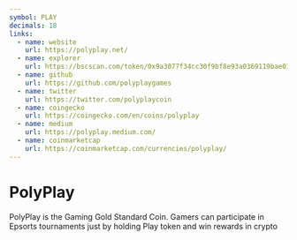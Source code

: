 ```yaml
---
symbol: PLAY
decimals: 18
links:
  - name: website
    url: https://polyplay.net/
  - name: explorer
    url: https://bscscan.com/token/0x9a3077f34cc30f9bf8e93a0369119bae0113d9cc
  - name: github
    url: https://github.com/polyplaygames
  - name: twitter
    url: https://twitter.com/polyplaycoin
  - name: coingecko
    url: https://coingecko.com/en/coins/polyplay
  - name: medium
    url: https://polyplay.medium.com/
  - name: coinmarketcap
    url: https://coinmarketcap.com/currencies/polyplay/
---
```


# PolyPlay

PolyPlay is the Gaming Gold Standard Coin. Gamers can participate in Epsorts tournaments just by holding Play token and win rewards in crypto

